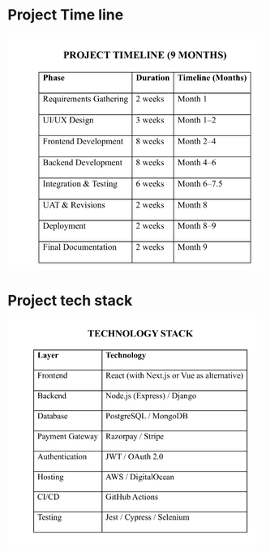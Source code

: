 # Project Time line

![](/Screenshot%202025-07-24%20183032.png)

# Project tech stack
![](/Screenshot%202025-07-24%20183206.png)
